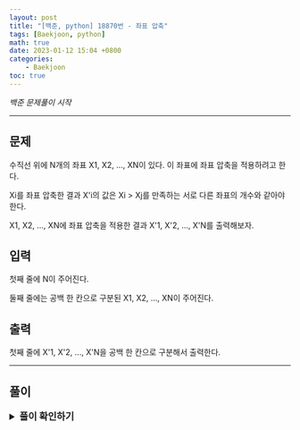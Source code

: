 ```yaml
---
layout: post
title: "[백준, python] 18870번 - 좌표 압축"
tags: [Baekjoon, python]
math: true
date: 2023-01-12 15:04 +0800
categories:
    - Baekjoon
toc: true
---
```

_백준 문제풀이 시작_
* * *
## 문제
수직선 위에 N개의 좌표 X1, X2, ..., XN이 있다. 이 좌표에 좌표 압축을 적용하려고 한다.

Xi를 좌표 압축한 결과 X'i의 값은 Xi > Xj를 만족하는 서로 다른 좌표의 개수와 같아야 한다.

X1, X2, ..., XN에 좌표 압축을 적용한 결과 X'1, X'2, ..., X'N를 출력해보자.
## 입력
첫째 줄에 N이 주어진다.

둘째 줄에는 공백 한 칸으로 구분된 X1, X2, ..., XN이 주어진다.
## 출력
첫째 줄에 X'1, X'2, ..., X'N을 공백 한 칸으로 구분해서 출력한다.

* * *
## 풀이
<details>
<summary style="font-weight:bold; font-size:17px">풀이 확인하기</summary>
<div markdown="1">
  입력을 받은 뒤 리스트를 복사하고, 해당 리스트를 set으로 바꿔 중복되는 요소를 지우고, 다시 리스트로 바꾼 뒤 해당 리스트를 정렬해서 순서를 추출했다. 이후 기존 리스트와 순서를 비교하여 출력한다. 이때 비교를 하는 과정에서 그냥 반복문으로 비교하면 시간 초과가 발생하므로 이분 탐색으로 비교한다.

```python
import sys
import copy
input = sys.stdin.readline


num = int(input())
lis = list(map(int, input().strip().split(" ")))

lis2 = copy.deepcopy(lis)
lis2 = list(set(lis2))
lis2.sort()

for i in range(0, len(lis)):
    left = 0
    right = len(lis2)-1
    while(left <= right):
        mid = (left+right)//2
        if (lis2[mid] == lis[i]):
            print(mid)
            break
        elif (lis2[mid]>lis[i]):
            right = mid-1
        else:
            left = mid+1
```
  P.S. 지금 보니 복사 이후 set으로 바꾸고 다시 리스트로 바꾸는 과정이 매우 비효율적인 것 같다. 입력받는 과정에서 저장을 딕셔너리로 저장한 뒤 key값만 추출하면 조금 더 빠르게 할 수 있지 않을까 싶다.
</div>
</details>